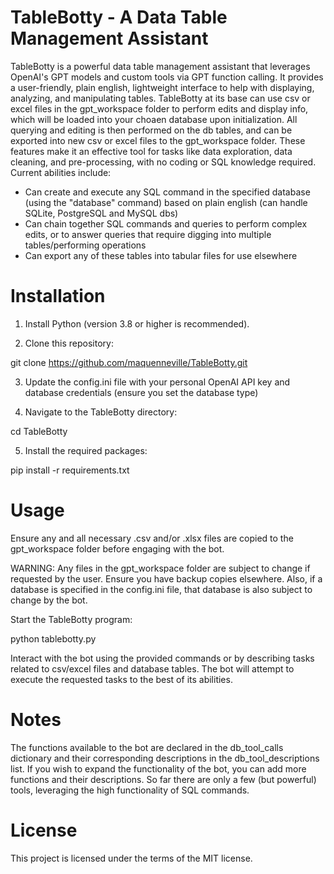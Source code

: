 # TableBotty - A Data Table Management Assistant

TableBotty is a powerful data table management assistant that leverages OpenAI's GPT models and custom tools via GPT function calling. It provides a user-friendly, plain english, lightweight interface to help with displaying, analyzing, and manipulating tables. TableBotty at its base can use csv or excel files in the gpt_workspace folder to perform edits and display info, which will be loaded into your choaen database upon initialization.  All querying and editing is then performed on the db tables, and can be exported into new csv or excel files to the gpt_workspace folder.   These features make it an effective tool for tasks like data exploration, data cleaning, and pre-processing, with no coding or SQL knowledge required.  Current abilities include:

- Can create and execute any SQL command in the specified database (using the "database" command) based on plain english (can handle SQLite, PostgreSQL and MySQL dbs)
- Can chain together SQL commands and queries to perform complex edits, or to answer queries that require digging into multiple tables/performing operations
- Can export any of these tables into tabular files for use elsewhere

# Installation
1. Install Python (version 3.8 or higher is recommended).

2. Clone this repository:

git clone https://github.com/maquenneville/TableBotty.git

3. Update the config.ini file with your personal OpenAI API key and database credentials (ensure you set the database type)

4. Navigate to the TableBotty directory:

cd TableBotty

5. Install the required packages:

pip install -r requirements.txt

# Usage
Ensure any and all necessary .csv and/or .xlsx files are copied to the gpt_workspace folder before engaging with the bot.

WARNING: Any files in the gpt_workspace folder are subject to change if requested by the user. Ensure you have backup copies elsewhere.  Also, if a database is specified in the config.ini file, that database is also subject to change by the bot.

Start the TableBotty program:

python tablebotty.py

Interact with the bot using the provided commands or by describing tasks related to csv/excel files and database tables. The bot will attempt to execute the requested tasks to the best of its abilities.

# Notes
The functions available to the bot are declared in the db_tool_calls dictionary and their corresponding descriptions in the db_tool_descriptions list. If you wish to expand the functionality of the bot, you can add more functions and their descriptions.  So far there are only a few (but powerful) tools, leveraging the high functionality of SQL commands.

# License
This project is licensed under the terms of the MIT license.
